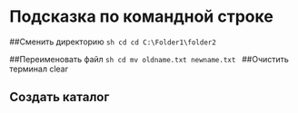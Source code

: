 # Подсказка по командной строке

##Сменить директорию 
``sh
cd
cd C:\Folder1\folder2
``  

##Переименовать файл
``sh
cd
mv oldname.txt newname.txt
``
##Очистить терминал 
clear

## Создать каталог
